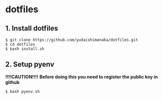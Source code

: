 # dotfiles
## 1. Install dotfiles
```shell
$ git clone https://github.com/yudaishimanaka/dotfiles.git
$ cd dotfiles
$ bash install.sh
```

## 2. Setup pyenv
**!!!!CAUTION!!!!**
**Before doing this you need to register the public key in github**
```shell
$ bash pyenv.sh
```
